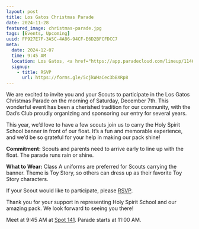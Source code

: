 ```yaml
---
layout: post
title: Los Gatos Christmas Parade
date: 2024-11-28
featured_image: christmas-parade.jpg
tags: [Events, Upcoming]
uuid: FF927E7F-3A5C-4A86-94CF-E6D2BFCFDCC7
meta:
  date: 2024-12-07
  time: 9:45 AM
  location: Los Gatos, <a href="https://app.paradecloud.com/lineup/1146/737bf7ceade1abbe80c3d78d41638912">Spot 141</a>
  signup:
    - title: RSVP
      url: https://forms.gle/5cjkWHaCec3bBXRp8
---
```


We are excited to invite you and your Scouts to participate in the Los Gatos Christmas Parade on the morning of Saturday, December 7th. This wonderful event has been a cherished tradition for our community, with the Dad’s Club proudly organizing and sponsoring our entry for several years.

This year, we’d love to have a few scouts join us to carry the Holy Spirit School banner in front of our float. It’s a fun and memorable experience, and we’d be so grateful for your help in making our pack shine!

__Commitment:__ Scouts and parents need to arrive early to line up with the float. The parade runs rain or shine.

__What to Wear:__ Class A uniforms are preferred for Scouts carrying the banner. Theme is Toy Story, so others can dress up as their favorite Toy Story characters.

If your Scout would like to participate, please [RSVP](https://forms.gle/5cjkWHaCec3bBXRp8).

Thank you for your support in representing Holy Spirit School and our amazing pack. We look forward to seeing you there!

Meet at 9:45 AM at [Spot 141](https://app.paradecloud.com/lineup/1146/737bf7ceade1abbe80c3d78d41638912). Parade starts at 11:00 AM.

